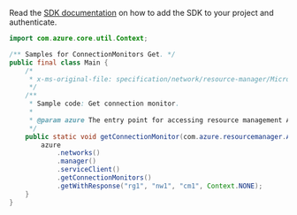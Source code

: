 Read the [SDK documentation](https://github.com/Azure/azure-sdk-for-java/blob/azure-resourcemanager_2.10.0/sdk/resourcemanager/azure-resourcemanager/README.md) on how to add the SDK to your project and authenticate.

```java
import com.azure.core.util.Context;

/** Samples for ConnectionMonitors Get. */
public final class Main {
    /*
     * x-ms-original-file: specification/network/resource-manager/Microsoft.Network/stable/2021-05-01/examples/NetworkWatcherConnectionMonitorGet.json
     */
    /**
     * Sample code: Get connection monitor.
     *
     * @param azure The entry point for accessing resource management APIs in Azure.
     */
    public static void getConnectionMonitor(com.azure.resourcemanager.AzureResourceManager azure) {
        azure
            .networks()
            .manager()
            .serviceClient()
            .getConnectionMonitors()
            .getWithResponse("rg1", "nw1", "cm1", Context.NONE);
    }
}
```
